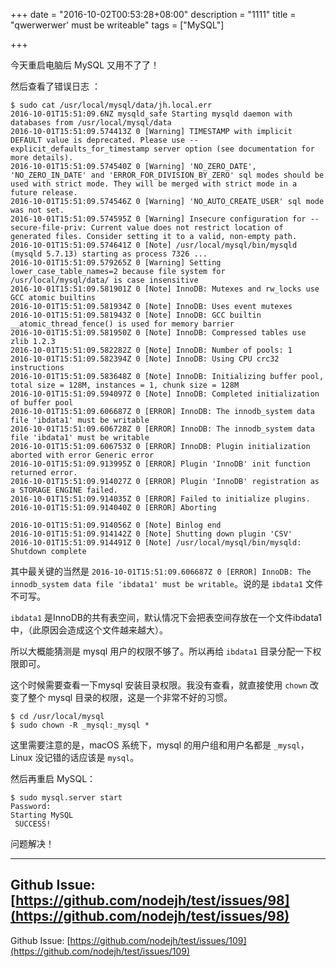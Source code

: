 +++
date = "2016-10-02T00:53:28+08:00"
description = "1111"
title = "qwerwerwer' must be writeable"
tags = ["MySQL"]

+++

今天重启电脑后 MySQL 又用不了了！

然后查看了错误日志 ：

```
$ sudo cat /usr/local/mysql/data/jh.local.err
2016-10-01T15:51:09.6NZ mysqld_safe Starting mysqld daemon with databases from /usr/local/mysql/data
2016-10-01T15:51:09.574413Z 0 [Warning] TIMESTAMP with implicit DEFAULT value is deprecated. Please use --explicit_defaults_for_timestamp server option (see documentation for more details).
2016-10-01T15:51:09.574540Z 0 [Warning] 'NO_ZERO_DATE', 'NO_ZERO_IN_DATE' and 'ERROR_FOR_DIVISION_BY_ZERO' sql modes should be used with strict mode. They will be merged with strict mode in a future release.
2016-10-01T15:51:09.574546Z 0 [Warning] 'NO_AUTO_CREATE_USER' sql mode was not set.
2016-10-01T15:51:09.574595Z 0 [Warning] Insecure configuration for --secure-file-priv: Current value does not restrict location of generated files. Consider setting it to a valid, non-empty path.
2016-10-01T15:51:09.574641Z 0 [Note] /usr/local/mysql/bin/mysqld (mysqld 5.7.13) starting as process 7326 ...
2016-10-01T15:51:09.579265Z 0 [Warning] Setting lower_case_table_names=2 because file system for /usr/local/mysql/data/ is case insensitive
2016-10-01T15:51:09.581901Z 0 [Note] InnoDB: Mutexes and rw_locks use GCC atomic builtins
2016-10-01T15:51:09.581934Z 0 [Note] InnoDB: Uses event mutexes
2016-10-01T15:51:09.581943Z 0 [Note] InnoDB: GCC builtin __atomic_thread_fence() is used for memory barrier
2016-10-01T15:51:09.581950Z 0 [Note] InnoDB: Compressed tables use zlib 1.2.3
2016-10-01T15:51:09.582282Z 0 [Note] InnoDB: Number of pools: 1
2016-10-01T15:51:09.582394Z 0 [Note] InnoDB: Using CPU crc32 instructions
2016-10-01T15:51:09.583648Z 0 [Note] InnoDB: Initializing buffer pool, total size = 128M, instances = 1, chunk size = 128M
2016-10-01T15:51:09.594097Z 0 [Note] InnoDB: Completed initialization of buffer pool
2016-10-01T15:51:09.606687Z 0 [ERROR] InnoDB: The innodb_system data file 'ibdata1' must be writable
2016-10-01T15:51:09.606728Z 0 [ERROR] InnoDB: The innodb_system data file 'ibdata1' must be writable
2016-10-01T15:51:09.606753Z 0 [ERROR] InnoDB: Plugin initialization aborted with error Generic error
2016-10-01T15:51:09.913995Z 0 [ERROR] Plugin 'InnoDB' init function returned error.
2016-10-01T15:51:09.914027Z 0 [ERROR] Plugin 'InnoDB' registration as a STORAGE ENGINE failed.
2016-10-01T15:51:09.914035Z 0 [ERROR] Failed to initialize plugins.
2016-10-01T15:51:09.914040Z 0 [ERROR] Aborting

2016-10-01T15:51:09.914056Z 0 [Note] Binlog end
2016-10-01T15:51:09.914142Z 0 [Note] Shutting down plugin 'CSV'
2016-10-01T15:51:09.914491Z 0 [Note] /usr/local/mysql/bin/mysqld: Shutdown complete

```

其中最关键的当然是 `2016-10-01T15:51:09.606687Z 0 [ERROR] InnoDB: The innodb_system data file 'ibdata1' must be writable`。说的是 `ibdata1` 文件不可写。

`ibdata1` 是InnoDB的共有表空间，默认情况下会把表空间存放在一个文件ibdata1中，（此原因会造成这个文件越来越大）。

所以大概能猜测是 mysql 用户的权限不够了。所以再给 `ibdata1` 目录分配一下权限即可。

这个时候需要查看一下mysql 安装目录权限。我没有查看，就直接使用 `chown` 改变了整个 mysql 目录的权限，这是一个非常不好的习惯。

```
$ cd /usr/local/mysql
$ sudo chown -R _mysql:_mysql *
```

这里需要注意的是，macOS 系统下，mysql 的用户组和用户名都是 `_mysql`，Linux 没记错的话应该是 `mysql`。

然后再重启 MySQL：

```
$ sudo mysql.server start
Password:
Starting MySQL
 SUCCESS!
```

问题解决！


---
Github Issue: [https://github.com/nodejh/test/issues/98](https://github.com/nodejh/test/issues/98)
---
Github Issue: [https://github.com/nodejh/test/issues/109](https://github.com/nodejh/test/issues/109)
